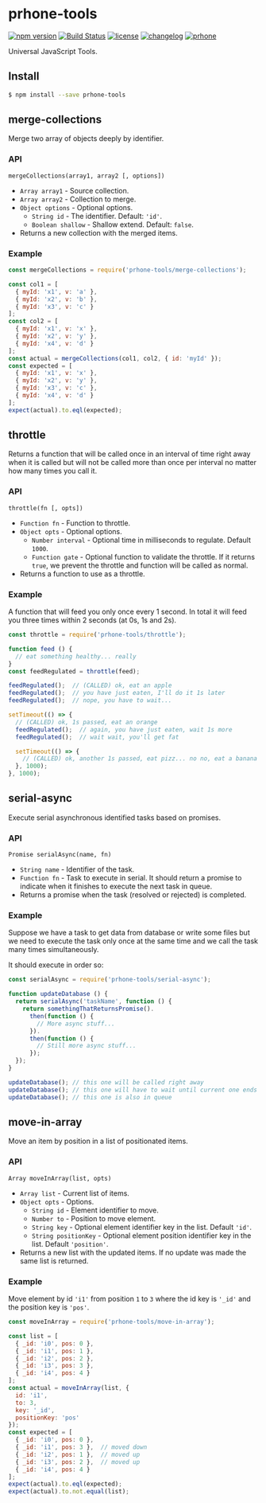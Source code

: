 # prhone-tools

[![npm version](https://badge.fury.io/js/prhone-tools.svg)](https://badge.fury.io/js/prhone-tools)
[![Build Status](https://travis-ci.org/romelperez/prhone-tools.svg?branch=master)](https://travis-ci.org/romelperez/prhone-tools)
[![license](https://img.shields.io/github/license/romelperez/prhone-tools.svg?maxAge=2592000)](./LICENSE)
[![changelog](https://img.shields.io/badge/changelog-md-007ec6.svg)](./CHANGELOG.md)
[![prhone](https://img.shields.io/badge/prhone-project-1b38a9.svg)](http://romelperez.com)

Universal JavaScript Tools.

## Install

```bash
$ npm install --save prhone-tools
```

## merge-collections

Merge two array of objects deeply by identifier.

### API

`mergeCollections(array1, array2 [, options])`

- `Array array1` - Source collection.
- `Array array2` - Collection to merge.
- `Object options` - Optional options.
  - `String id` - The identifier. Default: `'id'`.
  - `Boolean shallow` - Shallow extend. Default: `false`.
- Returns a new collection with the merged items.

### Example

```js
const mergeCollections = require('prhone-tools/merge-collections');

const col1 = [
  { myId: 'x1', v: 'a' },
  { myId: 'x2', v: 'b' },
  { myId: 'x3', v: 'c' }
];
const col2 = [
  { myId: 'x1', v: 'x' },
  { myId: 'x2', v: 'y' },
  { myId: 'x4', v: 'd' }
];
const actual = mergeCollections(col1, col2, { id: 'myId' });
const expected = [
  { myId: 'x1', v: 'x' },
  { myId: 'x2', v: 'y' },
  { myId: 'x3', v: 'c' },
  { myId: 'x4', v: 'd' }
];
expect(actual).to.eql(expected);
```

## throttle

Returns a function that will be called once in an interval of time right away when it is called
but will not be called more than once per interval no matter how many times you call it.

### API

`throttle(fn [, opts])`

- `Function fn` - Function to throttle.
- `Object opts` - Optional options.
  - `Number interval` - Optional time in milliseconds to regulate. Default `1000`.
  - `Function gate` - Optional function to validate the throttle. If it returns `true`, we prevent the throttle and function will be called as normal.
- Returns a function to use as a throttle.

### Example

A function that will feed you only once every 1 second. In total it will feed you
three times within 2 seconds (at 0s, 1s and 2s).

```js
const throttle = require('prhone-tools/throttle');

function feed () {
  // eat something healthy... really
}
const feedRegulated = throttle(feed);

feedRegulated();  // (CALLED) ok, eat an apple
feedRegulated();  // you have just eaten, I'll do it 1s later
feedRegulated();  // nope, you have to wait...

setTimeout(() => {
  // (CALLED) ok, 1s passed, eat an orange
  feedRegulated();  // again, you have just eaten, wait 1s more
  feedRegulated();  // wait wait, you'll get fat

  setTimeout(() => {
    // (CALLED) ok, another 1s passed, eat pizz... no no, eat a banana
  }, 1000);
}, 1000);
```

## serial-async

Execute serial asynchronous identified tasks based on promises.

### API

`Promise serialAsync(name, fn)`

- `String name` - Identifier of the task.
- `Function fn` - Task to execute in serial. It should return a promise to indicate
when it finishes to execute the next task in queue.
- Returns a promise when the task (resolved or rejected) is completed.

### Example

Suppose we have a task to get data from database or write some files but we
need to execute the task only once at the same time and we call the task
many times simultaneously.

It should execute in order so:

```js
const serialAsync = require('prhone-tools/serial-async');

function updateDatabase () {
  return serialAsync('taskName', function () {
    return somethingThatReturnsPromise().
      then(function () {
        // More async stuff...
      }).
      then(function () {
        // Still more async stuff...
      });
  });
}

updateDatabase(); // this one will be called right away
updateDatabase(); // this one will have to wait until current one ends
updateDatabase(); // this one is also in queue
```

## move-in-array

Move an item by position in a list of positionated items.

### API

`Array moveInArray(list, opts)`

- `Array list` - Current list of items.
- `Object opts` - Options.
  - `String id` - Element identifier to move.
  - `Number to` - Position to move element.
  - `String key` - Optional element identifier key in the list. Default `'id'`.
  - `String positionKey` - Optional element position identifier key in the list. Default `'position'`.
- Returns a new list with the updated items. If no update was made the same list is returned.

### Example

Move element by id `'i1'` from position `1` to `3` where the id key is `'_id'` and
the position key is `'pos'`.

```js
const moveInArray = require('prhone-tools/move-in-array');

const list = [
  { _id: 'i0', pos: 0 },
  { _id: 'i1', pos: 1 },
  { _id: 'i2', pos: 2 },
  { _id: 'i3', pos: 3 },
  { _id: 'i4', pos: 4 }
];
const actual = moveInArray(list, {
  id: 'i1',
  to: 3,
  key: '_id',
  positionKey: 'pos'
});
const expected = [
  { _id: 'i0', pos: 0 },
  { _id: 'i1', pos: 3 },  // moved down
  { _id: 'i2', pos: 1 },  // moved up
  { _id: 'i3', pos: 2 },  // moved up
  { _id: 'i4', pos: 4 }
];
expect(actual).to.eql(expected);
expect(actual).to.not.equal(list);
```
